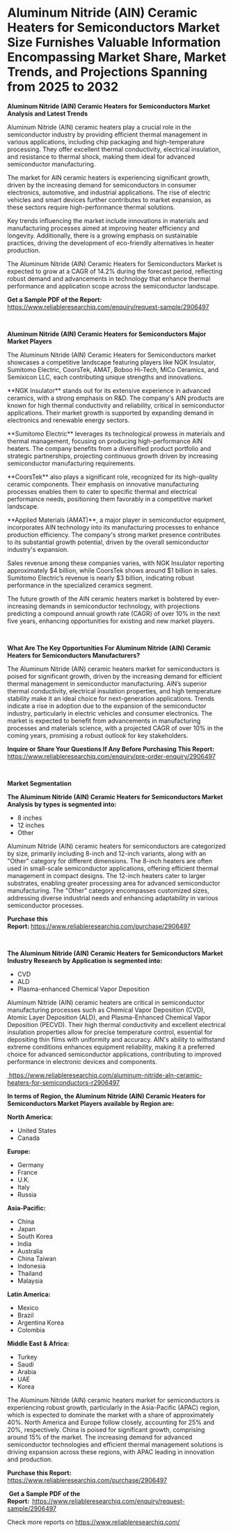 <p><h1>Aluminum Nitride (AlN) Ceramic Heaters for Semiconductors Market Size Furnishes Valuable Information Encompassing Market Share, Market Trends, and Projections Spanning from 2025 to 2032</h1></p><p><strong>Aluminum Nitride (AlN) Ceramic Heaters for Semiconductors Market Analysis and Latest Trends</strong></p>
<p><p>Aluminum Nitride (AlN) ceramic heaters play a crucial role in the semiconductor industry by providing efficient thermal management in various applications, including chip packaging and high-temperature processing. They offer excellent thermal conductivity, electrical insulation, and resistance to thermal shock, making them ideal for advanced semiconductor manufacturing.</p><p>The market for AlN ceramic heaters is experiencing significant growth, driven by the increasing demand for semiconductors in consumer electronics, automotive, and industrial applications. The rise of electric vehicles and smart devices further contributes to market expansion, as these sectors require high-performance thermal solutions. </p><p>Key trends influencing the market include innovations in materials and manufacturing processes aimed at improving heater efficiency and longevity. Additionally, there is a growing emphasis on sustainable practices, driving the development of eco-friendly alternatives in heater production.</p><p>The Aluminum Nitride (AlN) Ceramic Heaters for Semiconductors Market is expected to grow at a CAGR of 14.2% during the forecast period, reflecting robust demand and advancements in technology that enhance thermal performance and application scope across the semiconductor landscape.</p></p>
<p><strong>Get a Sample PDF of the Report:&nbsp;</strong> <a href="https://www.reliableresearchiq.com/enquiry/request-sample/2906497?utm_campaign=3109&utm_medium=2&utm_source=Github&utm_content=ia&utm_term=12032025&utm_id=aluminum-nitride-aln-ceramic-heaters-for-semiconductors">https://www.reliableresearchiq.com/enquiry/request-sample/2906497</a></p>
<p>&nbsp;</p>
<p><strong>Aluminum Nitride (AlN) Ceramic Heaters for Semiconductors Major Market Players</strong></p>
<p><p>The Aluminum Nitride (AlN) Ceramic Heaters for Semiconductors market showcases a competitive landscape featuring players like NGK Insulator, Sumitomo Electric, CoorsTek, AMAT, Boboo Hi-Tech, MiCo Ceramics, and Semixicon LLC, each contributing unique strengths and innovations.</p><p>**NGK Insulator** stands out for its extensive experience in advanced ceramics, with a strong emphasis on R&D. The company's AlN products are known for high thermal conductivity and reliability, critical in semiconductor applications. Their market growth is supported by expanding demand in electronics and renewable energy sectors.</p><p>**Sumitomo Electric** leverages its technological prowess in materials and thermal management, focusing on producing high-performance AlN heaters. The company benefits from a diversified product portfolio and strategic partnerships, projecting continuous growth driven by increasing semiconductor manufacturing requirements.</p><p>**CoorsTek** also plays a significant role, recognized for its high-quality ceramic components. Their emphasis on innovative manufacturing processes enables them to cater to specific thermal and electrical performance needs, positioning them favorably in a competitive market landscape.</p><p>**Applied Materials (AMAT)**, a major player in semiconductor equipment, incorporates AlN technology into its manufacturing processes to enhance production efficiency. The company's strong market presence contributes to its substantial growth potential, driven by the overall semiconductor industry's expansion.</p><p>Sales revenue among these companies varies, with NGK Insulator reporting approximately $4 billion, while CoorsTek shows around $1 billion in sales. Sumitomo Electric’s revenue is nearly $3 billion, indicating robust performance in the specialized ceramics segment.</p><p>The future growth of the AlN ceramic heaters market is bolstered by ever-increasing demands in semiconductor technology, with projections predicting a compound annual growth rate (CAGR) of over 10% in the next five years, enhancing opportunities for existing and new market players.</p></p>
<p>&nbsp;</p>
<p><strong>What Are The Key Opportunities For Aluminum Nitride (AlN) Ceramic Heaters for Semiconductors Manufacturers?</strong></p>
<p><p>The Aluminum Nitride (AlN) ceramic heaters market for semiconductors is poised for significant growth, driven by the increasing demand for efficient thermal management in semiconductor manufacturing. AlN’s superior thermal conductivity, electrical insulation properties, and high temperature stability make it an ideal choice for next-generation applications. Trends indicate a rise in adoption due to the expansion of the semiconductor industry, particularly in electric vehicles and consumer electronics. The market is expected to benefit from advancements in manufacturing processes and materials science, with a projected CAGR of over 10% in the coming years, promising a robust outlook for key stakeholders.</p></p>
<p><strong>Inquire or Share Your Questions If Any Before Purchasing This Report:</strong> <a href="https://www.reliableresearchiq.com/enquiry/pre-order-enquiry/2906497?utm_campaign=3109&utm_medium=2&utm_source=Github&utm_content=ia&utm_term=12032025&utm_id=aluminum-nitride-aln-ceramic-heaters-for-semiconductors">https://www.reliableresearchiq.com/enquiry/pre-order-enquiry/2906497</a></p>
<p>&nbsp;</p>
<p><strong>Market Segmentation</strong></p>
<p><strong>The Aluminum Nitride (AlN) Ceramic Heaters for Semiconductors Market Analysis by types is segmented into:</strong></p>
<p><ul><li>8 inches</li><li>12 inches</li><li>Other</li></ul></p>
<p><p>Aluminum Nitride (AlN) ceramic heaters for semiconductors are categorized by size, primarily including 8-inch and 12-inch variants, along with an "Other" category for different dimensions. The 8-inch heaters are often used in small-scale semiconductor applications, offering efficient thermal management in compact designs. The 12-inch heaters cater to larger substrates, enabling greater processing area for advanced semiconductor manufacturing. The "Other" category encompasses customized sizes, addressing diverse industrial needs and enhancing adaptability in various semiconductor processes.</p></p>
<p><strong>Purchase this Report:&nbsp;</strong><a href="https://www.reliableresearchiq.com/purchase/2906497?utm_campaign=3109&utm_medium=2&utm_source=Github&utm_content=ia&utm_term=12032025&utm_id=aluminum-nitride-aln-ceramic-heaters-for-semiconductors">https://www.reliableresearchiq.com/purchase/2906497</a></p>
<p>&nbsp;</p>
<p><strong>The Aluminum Nitride (AlN) Ceramic Heaters for Semiconductors Market Industry Research by Application is segmented into:</strong></p>
<p><ul><li>CVD</li><li>ALD</li><li>Plasma-enhanced Chemical Vapor Deposition</li></ul></p>
<p><p>Aluminum Nitride (AlN) ceramic heaters are critical in semiconductor manufacturing processes such as Chemical Vapor Deposition (CVD), Atomic Layer Deposition (ALD), and Plasma-Enhanced Chemical Vapor Deposition (PECVD). Their high thermal conductivity and excellent electrical insulation properties allow for precise temperature control, essential for depositing thin films with uniformity and accuracy. AlN's ability to withstand extreme conditions enhances equipment reliability, making it a preferred choice for advanced semiconductor applications, contributing to improved performance in electronic devices and components.</p></p>
<p><a href="https://www.reliableresearchiq.com/aluminum-nitride-aln-ceramic-heaters-for-semiconductors-r2906497?utm_campaign=3109&utm_medium=2&utm_source=Github&utm_content=ia&utm_term=12032025&utm_id=aluminum-nitride-aln-ceramic-heaters-for-semiconductors">&nbsp;https://www.reliableresearchiq.com/aluminum-nitride-aln-ceramic-heaters-for-semiconductors-r2906497</a></p>
<p><strong>In terms of Region, the Aluminum Nitride (AlN) Ceramic Heaters for Semiconductors Market Players available by Region are:</strong></p>
<p>
    <p> <strong> North America: </strong>
        <ul>
            <li>United States</li>
            <li>Canada</li>
        </ul>
        </p> 
    <p> <strong> Europe: </strong>
        <ul>
            <li>Germany</li>
            <li>France</li>
            <li>U.K.</li>
            <li>Italy</li>
            <li>Russia</li>
        </ul>
        </p> 
    <p> <strong> Asia-Pacific: </strong>
        <ul>
            <li>China</li>
            <li>Japan</li>
            <li>South Korea</li>
            <li>India</li>
            <li>Australia</li>
            <li>China Taiwan</li>
            <li>Indonesia</li>
            <li>Thailand</li>
            <li>Malaysia</li>
        </ul>
        </p> 
    <p> <strong> Latin America: </strong>
        <ul>
            <li>Mexico</li>
            <li>Brazil</li>
            <li>Argentina Korea</li>
            <li>Colombia</li>
        </ul>
        </p> 
    <p> <strong> Middle East & Africa: </strong>
        <ul>
            <li>Turkey</li>
            <li>Saudi</li>
            <li>Arabia</li>
            <li>UAE</li>
            <li>Korea</li>
        </ul>
    </p>
    </p>
<p><p>The Aluminum Nitride (AlN) ceramic heaters market for semiconductors is experiencing robust growth, particularly in the Asia-Pacific (APAC) region, which is expected to dominate the market with a share of approximately 40%. North America and Europe follow closely, accounting for 25% and 20%, respectively. China is poised for significant growth, comprising around 15% of the market. The increasing demand for advanced semiconductor technologies and efficient thermal management solutions is driving expansion across these regions, with APAC leading in innovation and production.</p></p>
<p><strong>Purchase this Report: </strong><a href="https://www.reliableresearchiq.com/purchase/2906497?utm_campaign=3109&utm_medium=2&utm_source=Github&utm_content=ia&utm_term=12032025&utm_id=aluminum-nitride-aln-ceramic-heaters-for-semiconductors">https://www.reliableresearchiq.com/purchase/2906497</a></p>
<p>&nbsp;<strong>Get a Sample PDF of the Report:&nbsp;&nbsp;</strong><a href="https://www.reliableresearchiq.com/enquiry/request-sample/2906497?utm_campaign=3109&utm_medium=2&utm_source=Github&utm_content=ia&utm_term=12032025&utm_id=aluminum-nitride-aln-ceramic-heaters-for-semiconductors">https://www.reliableresearchiq.com/enquiry/request-sample/2906497</a></p>
<p><strong></strong></p>
<p>Check more reports on <a href="https://www.reliableresearchiq.com/?utm_campaign=3109&utm_medium=2&utm_source=Github&utm_content=ia&utm_term=12032025&utm_id=aluminum-nitride-aln-ceramic-heaters-for-semiconductors">https://www.reliableresearchiq.com/</a></p>